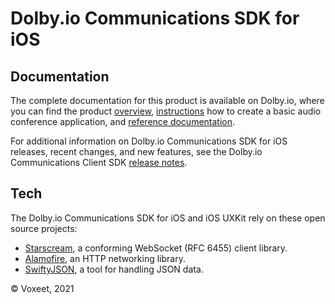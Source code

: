 # Dolby.io Communications SDK for iOS

## Documentation

The complete documentation for this product is available on Dolby.io, where you can find the product [overview](https://docs.dolby.io/communications-apis/docs/ios-overview), [instructions](https://docs.dolby.io/communications-apis/docs/getting-started-with-ios) how to create a basic audio conference application, and [reference documentation](https://docs.dolby.io/communications-apis/docs/ios-reference). 

For additional information on Dolby.io Communications SDK for iOS releases, recent changes, and new features, see the Dolby.io Communications Client SDK [release notes](https://docs.dolby.io/communications-apis/changelog).

## Tech

The Dolby.io Communications SDK for iOS and iOS UXKit rely on these open source projects:

* [Starscream](https://github.com/daltoniam/Starscream), a conforming WebSocket (RFC 6455) client library.
* [Alamofire](https://github.com/Alamofire/Alamofire), an HTTP networking library.
* [SwiftyJSON](https://github.com/SwiftyJSON/SwiftyJSON), a tool for handling JSON data.

© Voxeet, 2021
